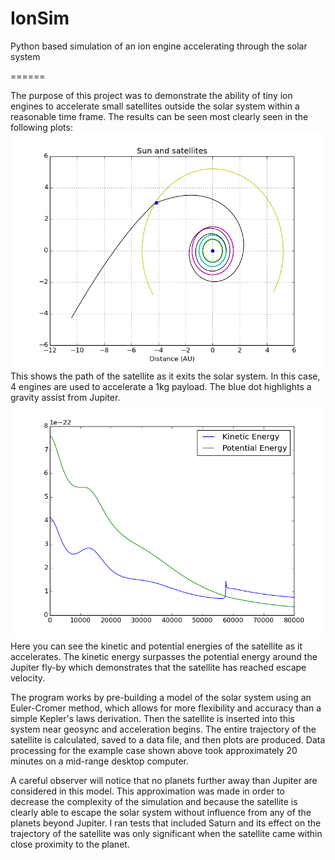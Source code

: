 IonSim
======

Python based simulation of an ion engine accelerating through the solar system

======

The purpose of this project was to demonstrate the ability of tiny ion engines to accelerate small satellites outside the solar system within a reasonable time frame. The results can be seen most clearly seen in the following plots:
![Jupiter fly-by](Results/1.7kg_4Engines_Assist3/figure_1.png)
This shows the path of the satellite as it exits the solar system. In this case, 4 engines are used to accelerate a 1kg payload. The blue dot highlights a gravity assist from Jupiter.
![Energy plot](Results/1.7kg_4Engines_Assist3/figure_5.png)
Here you can see the kinetic and potential energies of the satellite as it accelerates. The kinetic energy surpasses the potential energy around the Jupiter fly-by which demonstrates that the satellite has reached escape velocity. 

The program works by pre-building a model of the solar system using an Euler-Cromer method, which allows for more flexibility and accuracy than a simple Kepler's laws derivation. Then the satellite is inserted into this system near geosync and acceleration begins. The entire trajectory of the satellite is calculated, saved to a data file, and then plots are produced. Data processing for the example case shown above took approximately 20 minutes on a mid-range desktop computer. 

A careful observer will notice that no planets further away than Jupiter are considered in this model. This approximation was made in order to decrease the complexity of the simulation and because the satellite is clearly able to escape the solar system without influence from any of the planets beyond Jupiter. I ran tests that included Saturn and its effect on the trajectory of the satellite was only significant when the satellite came within close proximity to the planet. 

